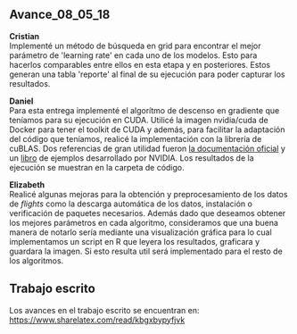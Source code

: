 ## Avance_08_05_18


**Cristian**  
Implementé un método de búsqueda en grid para encontrar el mejor parámetro de 'learning rate' en cada uno de los modelos. Esto para hacerlos comparables entre ellos en esta etapa y en posteriores. Estos generan una tabla 'reporte' al final de su ejecución para poder capturar los resultados.

**Daniel**  
Para esta entrega implementé el algorítmo de descenso en gradiente que teníamos para su ejecución en CUDA. Utilicé la imagen nvidia/cuda de Docker para tener el toolkit de CUDA y además, para facilitar la adaptación del código que teníamos, realicé la implementación con la librería de cuBLAS. Dos referencias de gran utilidad fueron [la documentación oficial](https://docs.nvidia.com/cuda/cublas/index.html) y un [libro](https://developer.nvidia.com/sites/default/files/akamai/cuda/files/Misc/mygpu.pdf) de ejemplos desarrollado por NVIDIA. Los resultados de la ejecución se muestran en la carpeta de código.  

**Elizabeth**  
Realicé algunas mejoras para la obtención y preprocesamiento de los datos de *flights* como la descarga automática de los datos, instalación o verificación de paquetes necesarios. Además dado que deseamos obtener los mejores parámetros en cada algoritmo, consideramos que una buena manera de notarlo sería mediante una visualización gráfica para lo cual implementamos un script en R que leyera los resultados, graficara y guardara la imagen. Si esto resulta util será implementado para el resto de los algoritmos.

## Trabajo escrito

Los avances en el trabajo escrito se encuentran en: 
https://www.sharelatex.com/read/kbgxbypyfjvk


